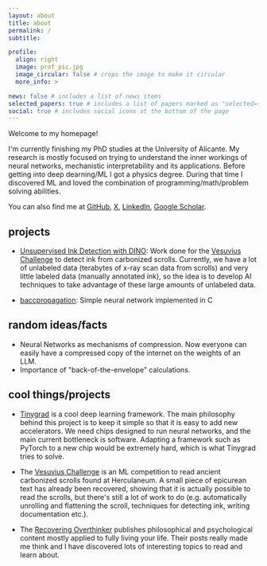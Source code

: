 ```yaml
---
layout: about
title: about
permalink: /
subtitle: 

profile:
  align: right
  image: prof_pic.jpg
  image_circular: false # crops the image to make it circular
  more_info: >

news: false # includes a list of news items
selected_papers: true # includes a list of papers marked as "selected={true}"
social: true # includes social icons at the bottom of the page
---
```


Welcome to my homepage!

I'm currently finishing my PhD studies at the University of Alicante. My research is mostly focused on trying to understand the inner workings of neural networks, mechanistic interpretability and its applications. Before getting into deep dearning/ML I got a physics degree. During that time I discovered ML and loved the combination of programming/math/problem solving abilities.

You can also find me at [GitHub](https://github.com/jgcarrasco), [X](https://x.com/jgcarrasco42), [LinkedIn](https://www.linkedin.com/in/jgcarrasco/), [Google Scholar](https://scholar.google.com/citations?user=48GgM40AAAAJ&amp;hl=en).

## projects

- [Unsupervised Ink Detection with DINO](https://github.com/jgcarrasco/dino-ink-detection): Work done for the [Vesuvius Challenge](https://scrollprize.org/) to detect ink from carbonized scrolls. Currently, we have a lot of unlabeled data (terabytes of x-ray scan data from scrolls) and very little labeled data (manually annotated ink), so the idea is to develop AI techniques to take advantage of these large amounts of unlabeled data. 

- [baccpropagation](https://github.com/jgcarrasco/baccpropagation): Simple neural network implemented in C

## random ideas/facts

- Neural Networks as mechanisms of compression. Now everyone can easily have a compressed copy of the internet on the weights of an LLM.
- Importance of "back-of-the-envelope" calculations.

## cool things/projects

- [Tinygrad](https://github.com/tinygrad/tinygrad) is a cool deep learning framework. The main philosophy behind this project is to keep it simple so that it is easy to add new accelerators. We need chips designed to run neural networks, and the main current bottleneck is software. Adapting a framework such as PyTorch to a new chip would be extremely hard, which is what Tinygrad tries to solve.

- The [Vesuvius Challenge](https://scrollprize.org/) is an ML competition to read ancient carbonized scrolls found at Herculaneum. A small piece of epicurean text has already been recovered, showing that it is actually possible to read the scrolls, but there's still a lot of work to do (e.g. automatically unrolling and flattening the scroll, techniques for detecting ink, writing documentation etc.).

- The [Recovering Overthinker](https://www.instagram.com/recovering.overthinker/?hl=en) publishes philosophical and psychological content mostly applied to fully living your life. Their posts really made me think and I have discovered lots of interesting topics to read and learn about.

